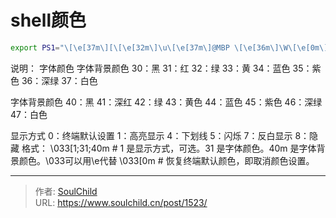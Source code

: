 # shell颜色

<!--more-->
```bash
export PS1="\[\e[37m\][\[\e[32m\]\u\[\e[37m\]@MBP \[\e[36m\]\W\[\e[0m\]]\\$ "
```

说明：
字体颜色 字体背景颜色
30：黑
31：红
32：绿
33：黄
34：蓝色
35：紫色
36：深绿
37：白色

字体背景颜色
40：黑
41：深红
42：绿
43：黄色
44：蓝色
45：紫色
46：深绿
47：白色

显示方式
0：终端默认设置
1：高亮显示
4：下划线
5：闪烁
7：反白显示
8：隐藏
格式：
\033[1;31;40m # 1 是显示方式，可选。31 是字体颜色。40m 是字体背景颜色。\033可以用\e代替
\033[0m # 恢复终端默认颜色，即取消颜色设置。


---

> 作者: [SoulChild](https://www.soulchild.cn)  
> URL: https://www.soulchild.cn/post/1523/  


